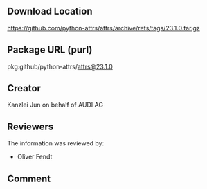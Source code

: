 ﻿## Download Location

https://github.com/python-attrs/attrs/archive/refs/tags/23.1.0.tar.gz

## Package URL (purl)

pkg:github/python-attrs/attrs@23.1.0

## Creator

Kanzlei Jun on behalf of AUDI AG

## Reviewers

The information was reviewed by:

* Oliver Fendt


## Comment
